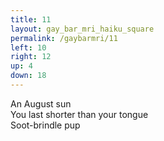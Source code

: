```yaml
---
title: 11
layout: gay_bar_mri_haiku_square
permalink: /gaybarmri/11
left: 10
right: 12
up: 4
down: 18
---
```

An August sun  
You last shorter than your tongue  
Soot-brindle pup
